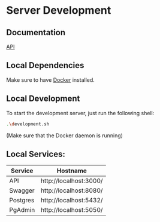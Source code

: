 # Server Development
## Documentation
[API](docs/api/README.md)

## Local Dependencies
Make sure to have [Docker](https://docs.docker.com/get-docker/) installed.

## Local Development
To start the development server, just run the following shell:
```bash
.\development.sh
```
(Make sure that the Docker daemon is running)

## Local Services:

| Service  | Hostname               |
|----------|------------------------|
| API      | http://localhost:3000/ |
| Swagger  | http://localhost:8080/ |
| Postgres | http://localhost:5432/ |
| PgAdmin  | http://localhost:5050/ |
